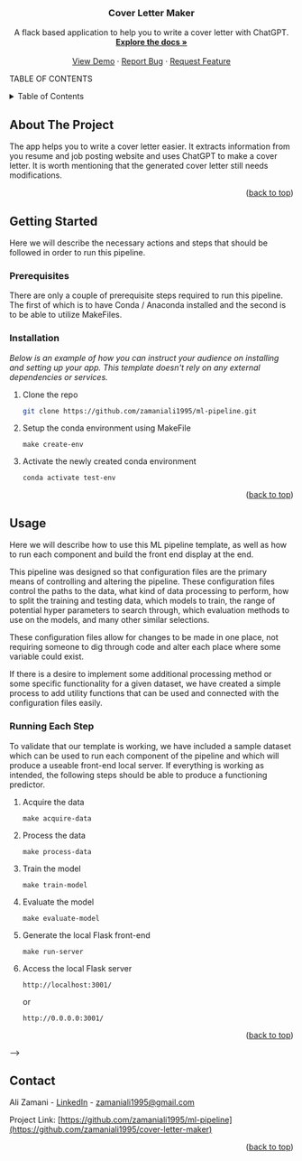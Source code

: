 <a name="readme-top"></a>


<!-- PROJECT LOGO -->
<br />
<div align="center">
  <!-- <a href="">
    <img src="images/logo.png" alt="Logo" width="80" height="80">
  </a> -->

  <h3 align="center">Cover Letter Maker</h3>

  <p align="center">
    A flack based application to help you to write a cover letter with ChatGPT.
    <br />
    <a href="https://github.com/zamaniali1995/cover-letter-maker"><strong>Explore the docs »</strong></a>
    <br />
    <br />
    <a href="http://azamani1.pythonanywhere.com/">View Demo</a>
    ·
    <a href="https://github.com/zamaniali1995/cover-letter-maker/issues">Report Bug</a>
    ·
    <a href="https://github.com/zamaniali1995/cover-letter-maker/issues">Request Feature</a>
  </p>
</div>



TABLE OF CONTENTS
<details>
  <summary>Table of Contents</summary>
  <ol>
    <li>
      <a href="#about-the-project">About The Project</a>
    <li><a href="#directory-information">Directory Information</a></li>
      <ul>
        <li><a href="#app">App</a></li>
        <li><a href="#config">Config</a></li>
        <li><a href="#pipeline-components">Pipeline Components</a></li>
        <li><a href="#src">Src</a></li>
      </ul>
    </li>
    <li><a href="#built-with">Built With</a></li>
    </li>
    <li>
      <a href="#getting-started">Getting Started</a>
      <ul>
        <li><a href="#prerequisites">Prerequisites</a></li>
        <li><a href="#installation">Installation</a></li>
      </ul>
    </li>
    <li><a href="#usage">Usage</a></li>
    <li><a href="#roadmap">Roadmap</a></li>
    <!-- <li><a href="#contributing">Contributing</a></li> -->
    <!-- <li><a href="#license">License</a></li> -->
    <li><a href="#contact">Contact</a></li>
    <!-- <li><a href="#acknowledgments">Acknowledgments</a></li> -->
  </ol>
</details>



<!-- ABOUT THE PROJECT -->
## About The Project

<!-- [![Product Name Screen Shot][product-screenshot]](https://azamani1.pythonanywhere.com/) -->


The app helps you to write a cover letter easier. It extracts information from you resume and job posting website and uses ChatGPT to make a cover letter. It is worth mentioning that the generated cover letter still needs modifications.

<p align="right">(<a href="#readme-top">back to top</a>)</p>

<!-- ## Directory Information
### **app/**
   ```sh
  .
  ├── run.py                        # Python remote server control
  ├── static
  │   └── bootstrap
  │   │   ├── example_image.jpg     # Example image for README
  │   │   ├── iris_setosa.jpeg
  │   │   ├── iris_versicolor.jpeg
  │   │   └── iris_virginica.jpeg
  │   │─── css
       ──
  └── templates
      └── index.html                 # Main html file for front end
   ```

The *app* component of the directory controls the front end flask service which produces the user-friendly environment for interacting with the model.


<p align="right">(<a href="#readme-top">back to top</a>)</p>

### **config/**
   ```sh
  .
  ├── config.yaml           # Main global configuration file
  ├── data_acquisition
  │   └── config.yaml       # Data acquisition configuration
  ├── data_processing
  │   └── config.yaml       # Data processing configuration
  ├── model_training
  │   └── config.yaml       # Model training configuration
  └── model_validation
      └── config.yaml       # Model validation configuration
   ```

The *config* component of the directory is where the most controls reside for this pipeline template. There is a config file for each of the main sections:

* **Data Acquisition**
* **Data Processing**
* **Model Training**
* **Model Validation**

There is also an additional configuration file for general settings that relate to each of these different sections and are shared.

The configuration files are intended to be the primary point of access and control for this pipeline. Any changes or utility additions should be controlled from their corresponding configuration file in order to keep an organized and properly modularized codebase.

<p align="right">(<a href="#readme-top">back to top</a>)</p>

### **pipeline_components/**
   ```sh
  .
  ├── 1_data_acquisition
  │   └── main.py         # Main file for data acquisition step
  ├── 2_data_processing
  │   └── main.py         # Main file for data processing step
  ├── 3_model_training
  │   └── main.py         # Main file for model training step
  ├── 4_model_validation
  │   └── main.py         # Main file for model validation step
  └── 5_model_registration
      └── main.py         # Main file for model registration step (Optional)
   ```

The *pipeline_components* folder in the directory is the host to the main files for each step in the pipeline flow. Here, there exist only main files for each step (ordered numerically to represent the order of runtime). These main files should not be altered unless required to implement an additional utility function, or some other task. Changes made to this pipeline should remain within the utility functions in the /src/ directory and in the configuration files.

<p align="right">(<a href="#readme-top">back to top</a>)</p>

### **src/**
   ```sh
.
├── __init__.py
├── data
│   ├── __init__.py
│   ├── acquisition
│   │   ├── __init__.py
│   │   └── utils.py    # Data acquisition utility functions
│   ├── processing
│   │   └── utils.py    # Data processing utility functions
│   └── utils.py        # General utility functions related to data
├── model
│   ├── __init__.py
│   ├── training
│   │   ├── __init__.py
│   │   └── utils.py    # Data model training utility functions
│   └── utils.py        # General utility functions related to models
└── utils.py            # Main general utility functions
   ```

The *src* component of the directory is the core of our pipelines functionality. This directory stores the utility functions for each of the pipeline steps. When running the pipeline, these utility functions will be built as a package and can be imported and used in the main functions during runtime.

<p align="right">(<a href="#readme-top">back to top</a>)</p>



## Built With

![](https://img.shields.io/badge/Code-Python-informational?style=flat&logo=Python&logoColor=white&color=4AB197)
![](https://img.shields.io/badge/Package-Sklearn-informational?style=flat&logo=Sklearn&logoColor=white&color=4AB197)
![](https://img.shields.io/badge/Package-Numpy-informational?style=flat&logo=Numpy&logoColor=white&color=4AB197)
![](https://img.shields.io/badge/Package-Scipy-informational?style=flat&logo=Scipy&logoColor=white&color=4AB197)
![](https://img.shields.io/badge/Package-Pandas-informational?style=flat&logo=Pandas&logoColor=white&color=4AB197)
![](https://img.shields.io/badge/Framework-Flask-informational?style=flat&logo=Flask&logoColor=white&color=4AB197)
![](https://img.shields.io/badge/Style-HTML-informational?style=flat&logo=Html&logoColor=white&color=4AB197)

<p align="right">(<a href="#readme-top">back to top</a>)</p>



<!-- GETTING STARTED -->
## Getting Started

Here we will describe the necessary actions and steps that should be followed in order to run this pipeline.

### Prerequisites

There are only a couple of prerequisite steps required to run this pipeline. The first of which is to have Conda / Anaconda installed and the second is to be able to utilize MakeFiles.


### Installation

_Below is an example of how you can instruct your audience on installing and setting up your app. This template doesn't rely on any external dependencies or services._

1. Clone the repo
   ```sh
   git clone https://github.com/zamaniali1995/ml-pipeline.git
   ```
2. Setup the conda environment using MakeFile
   ```make
   make create-env
   ```
3. Activate the newly created conda environment
   ```make
   conda activate test-env
   ```

<p align="right">(<a href="#readme-top">back to top</a>)</p>



<!-- USAGE EXAMPLES -->
## Usage

Here we will describe how to use this ML pipeline template, as well as how to run each component and build the front end display at the end.

This pipeline was designed so that configuration files are the primary means of controlling and altering the pipeline. These configuration files control the paths to the data, what kind of data processing to perform, how to split the training and testing data, which models to train, the range of potential hyper parameters to search through, which evaluation methods to use on the models, and many other similar selections.

These configuration files allow for changes to be made in one place, not requiring someone to dig through code and alter each place where some variable could exist.

If there is a desire to implement some additional processing method or some specific functionality for a given dataset, we have created a simple process to add utility functions that can be used and connected with the configuration files easily.


### **Running Each Step**

To validate that our template is working, we have included a sample dataset which can be used to run each component of the pipeline and which will produce a useable front-end local server. If everything is working as intended, the following steps should be able to produce a functioning predictor.

1. Acquire the data
   ```make
   make acquire-data
   ```
2. Process the data
   ```make
   make process-data
   ```
3. Train the model
   ```make
   make train-model
   ```
4. Evaluate the model
   ```make
   make evaluate-model
   ```
5. Generate the local Flask front-end
   ```make
   make run-server
   ```
6. Access the local Flask server
   ```https
   http://localhost:3001/
   ```
   or

   ```https
   http://0.0.0.0:3001/
   ```


<p align="right">(<a href="#readme-top">back to top</a>)</p> -->



<!-- ROADMAP -->
<!-- ## Roadmap

- [x] Develop Base Pipeline Template
- [x] Implement Example Dataset and Functional Front-End
- [ ] Add additional data processing utility functions to be available for use.
- [ ] Implement Test-Cases to be used for validation of the different pipeline steps
- [ ] Run the whole pipeline with one single command like run-pipeline
- [ ] Add more ways to load data
  - [ ] AWS
  - [ ] Google Cloud
  - [ ] Microsoft Azure

See the [open issues](https://github.com/zamaniali1995/ml-pipeline/issues) for a full list of proposed features (and known issues).

<p align="right">(<a href="#readme-top">back to top</a>)</p> -->



<!-- CONTRIBUTING -->
<!-- ## Contributing

1. Fork the Project
2. Create your Feature Branch (`git checkout -b feature/AmazingFeature`)
3. Commit your Changes (`git commit -m 'Add some AmazingFeature'`)
4. Push to the Branch (`git push origin feature/AmazingFeature`)
5. Open a Pull Request

<p align="right">(<a href="#readme-top">back to top</a>)</p> -->



<!-- LICENSE -->
<!-- ## License



<p align="right">(<a href="#readme-top">back to top</a>)</p> -->



<!-- CONTACT -->
## Contact

Ali Zamani - [LinkedIn](https://www.linkedin.com/in/zamaniali1995/) - zamaniali1995@gmail.com

Project Link: [https://github.com/zamaniali1995/ml-pipeline](https://github.com/zamaniali1995/cover-letter-maker)

<p align="right">(<a href="#readme-top">back to top</a>)</p>



<!-- ACKNOWLEDGMENTS -->
<!-- ## Acknowledgments


<p align="right">(<a href="#readme-top">back to top</a>)</p> -->



<!-- MARKDOWN LINKS & IMAGES -->

<!-- [contributors-shield]: https://img.shields.io/github/contributors/othneildrew/Best-README-Template.svg?style=for-the-badge
[contributors-url]: https://github.com/othneildrew/Best-README-Template/graphs/contributors
[forks-shield]: https://img.shields.io/github/forks/othneildrew/Best-README-Template.svg?style=for-the-badge
[forks-url]: https://github.com/zamaniali1995/ml-pipeline/network/members
[stars-shield]: https://img.shields.io/github/stars/othneildrew/Best-README-Template.svg?style=for-the-badge
[stars-url]: https://github.com/othneildrew/Best-README-Template/stargazers
[issues-shield]: https://img.shields.io/github/issues/othneildrew/Best-README-Template.svg?style=for-the-badge
[issues-url]: https://github.com/othneildrew/Best-README-Template/issues
[license-shield]: https://img.shields.io/github/license/othneildrew/Best-README-Template.svg?style=for-the-badge
[license-url]: https://github.com/othneildrew/Best-README-Template/blob/master/LICENSE.txt
[linkedin-shield]: https://img.shields.io/badge/-LinkedIn-black.svg?style=for-the-badge&logo=linkedin&colorB=555
[linkedin-url]: https://linkedin.com/in/othneildrew
[product-screenshot]: app/static/img/example_image.jpg
[Next.js]: https://img.shields.io/badge/next.js-000000?style=for-the-badge&logo=nextdotjs&logoColor=white
[Next-url]: https://nextjs.org/
[React.js]: https://img.shields.io/badge/React-20232A?style=for-the-badge&logo=react&logoColor=61DAFB
[React-url]: https://reactjs.org/
[Vue.js]: https://img.shields.io/badge/Vue.js-35495E?style=for-the-badge&logo=vuedotjs&logoColor=4FC08D
[Vue-url]: https://vuejs.org/
[Angular.io]: https://img.shields.io/badge/Angular-DD0031?style=for-the-badge&logo=angular&logoColor=white
[Angular-url]: https://angular.io/
[Svelte.dev]: https://img.shields.io/badge/Svelte-4A4A55?style=for-the-badge&logo=svelte&logoColor=FF3E00
[Svelte-url]: https://svelte.dev/
[Laravel.com]: https://img.shields.io/badge/Laravel-FF2D20?style=for-the-badge&logo=laravel&logoColor=white
[Laravel-url]: https://laravel.com
[Bootstrap.com]: https://img.shields.io/badge/Bootstrap-563D7C?style=for-the-badge&logo=bootstrap&logoColor=white
[Bootstrap-url]: https://getbootstrap.com
[JQuery.com]: https://img.shields.io/badge/jQuery-0769AD?style=for-the-badge&logo=jquery&logoColor=white
[JQuery-url]: https://jquery.com  -->


<!-- # Tasks
- [ ] Load data from Azure
- [ ] Load data from AWS
- [ ] Load data from Google Cloud
- [ ] Add more methods for feature extraction
- [x] Add EDA -> Ali
- [ ] Add test
- [x] Model selection and hyperparameter tunning -> Ali
- [x] Save the best model -> Ali
- [x] Save the best model trained on whole dataset -> Ali
- [x] Complete model evaluation -> Ali
- [x] Complete front-end -> Ali
- [x] Complete docstring -> Jacob
- [ ] Complete Read.ME -> Jacob -->
